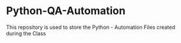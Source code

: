 # Python-QA-Automation
This repository is used to store the Python - Automation Files created during the Class
